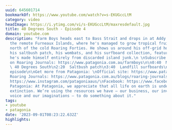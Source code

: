 ```yaml
---
uuid: 645601714
bookmarkOf: https://www.youtube.com/watch?v=s-EKUGccLtM
category: video
headImage: https://i.ytimg.com/vi/s-EKUGccLtM/maxresdefault.jpg
title: 40 Degrees South - Episode 4
domain: youtube.com
description: "Farm Boys heads east to Bass Strait and drops in at Addy's place on
  the remote Furneaux Islands, where he's managed to grow tropical fruit a few degrees
  north of the cold Roaring Forties. He shows us around his off-grid house, including
  his saltbush patch, his wombats, and his surfboard collection, featuring boards
  he's made himself entirely from discarded island junk.\n \nSubscribe to the series
  on Roaring Journals: https://www.patagonia.com.au/farmboys\n\n0:40  Meet Addy Jones\n1:47
  \ 40 Degrees South\n2:20  Saltbush patch\n3:40  Landfill surfboards\n4:40  Next
  episode\n\nGet more from Patagonia: \nOfficial site: https://www.patagonia.com.au/\nPatagonia’s
  Roaring Journals: https://www.patagonia.com.au/blogs/roaring-journals\nInstagram:
  https://www.instagram.com/patagoniaaus/\nFacebook: https://www.facebook.com/PatagoniaAustralia/\n\nAbout
  Patagonia: At Patagonia, we appreciate that all life on earth is under threat of
  extinction. We’re using the resources we have – our business, our investments, our
  voice and our imaginations – to do something about it."
tags:
- youtube
- patagonia
date: '2023-09-01T08:23:22.632Z'
highlights:
---
```



